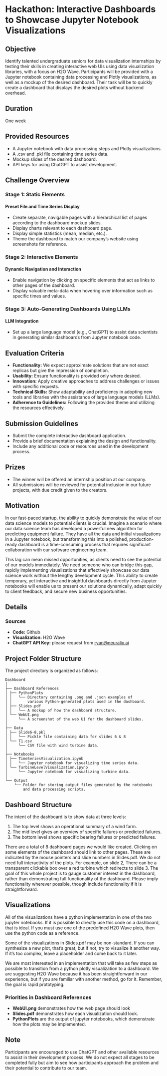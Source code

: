 # Hackathon: Interactive Dashboards to Showcase Jupyter Notebook Visualizations

## Objective
Identify talented undergraduate seniors for data visualization internships by testing their skills in creating interactive web UIs using data visualization libraries, with a focus on H2O Wave. Participants will be provided with a Jupyter notebook containing data processing and Plotly visualizations, as well as a mockup of the desired dashboard. Their task will be to quickly create a dashboard that displays the desired plots without backend overhead.

## Duration
One week

## Provided Resources
- A Jupyter notebook with data processing steps and Plotly visualizations.
- A .csv and .pkl file containing time series data.
- Mockup slides of the desired dashboard.
- API keys for using ChatGPT to assist development.

## Challenge Overview

### Stage 1: Static Elements

#### Preset File and Time Series Display
- Create separate, navigable pages with a hierarchical list of pages according to the dashboard mockup slides.
- Display charts relevant to each dashboard page.
- Display simple statistics (mean, median, etc.).
- Theme the dashboard to match our company’s website using screenshots for reference.

### Stage 2: Interactive Elements

#### Dynamic Navigation and Interaction
- Enable navigation by clicking on specific elements that act as links to other pages of the dashboard.
- Display valuable meta-data when hovering over information such as specific times and values.

### Stage 3: Auto-Generating Dashboards Using LLMs

#### LLM Integration
- Set up a large language model (e.g., ChatGPT) to assist data scientists in generating similar dashboards from Jupyter notebook code.

## Evaluation Criteria
- **Functionality:** We expect approximate solutions that are not exact replicas but give the impression of completion.
- **Usability:** Ensure functionality is provided only where desired.
- **Innovation:** Apply creative approaches to address challenges or issues with specific requests.
- **Technical Skills:** Show adaptability and proficiency in adopting new tools and libraries with the assistance of large language models (LLMs).
- **Adherence to Guidelines:** Following the provided theme and utilizing the resources effectively.

## Submission Guidelines
- Submit the complete interactive dashboard application.
- Provide a brief documentation explaining the design and functionality.
- Include any additional code or resources used in the development process.

## Prizes
- The winner will be offered an internship position at our company.
- All submissions will be reviewed for potential inclusion in our future projects, with due credit given to the creators.

## Motivation
In our fast-paced startup, the ability to quickly demonstrate the value of our data science models to potential clients is crucial. Imagine a scenario where our data science team has developed a powerful new algorithm for predicting equipment failure. They have all the data and initial visualizations in a Jupyter notebook, but transforming this into a polished, production-ready dashboard is a time-consuming process that requires significant collaboration with our software engineering team.

This lag can mean missed opportunities, as clients need to see the potential of our models immediately. We need someone who can bridge this gap, rapidly implementing visualizations that effectively showcase our data science work without the lengthy development cycle. This ability to create temporary, yet interactive and insightful dashboards directly from Jupyter notebooks will enable us to present our solutions dynamically, adapt quickly to client feedback, and secure new business opportunities.

## Details

### Sources
- **Code:** Github
- **Visualization:** H2O Wave
- **ChatGPT API Key:** please request from ryan@neuralix.ai

## Project Folder Structure
The project directory is organized as follows:
```
Dashboard
│
├── Dashboard References  
│ ├── PythonPlots  
│ │   └── Directory containing .png and .json examples of  
│ │       various Python-generated plots used in the dashboard.  
│ ├── Slides.pdf  
│ │   └── A mockup of how the dashboard structure.  
│ └── WebUI.png  
│     └── A screenshot of the web UI for the dashboard slides.  
│  
├── Data  
│ ├── Slide6-8.pkl  
│ │   └── Pickle file containing data for slides 6 & 8  
│ └── T1.csv  
│     └── CSV file with wind turbine data.  
│  
├── Notebooks  
│ ├── TimeSeriesVisualization.ipynb  
│ │   └── Jupyter notebook for visualizing time series data.  
│ └── TurbineLevelVisualization.ipynb  
│     └── Jupyter notebook for visualizing turbine data.  
│  
└── Output  
    └── Folder for storing output files generated by the notebooks  
        and data processing scripts.  
```

## Dashboard Structure
The intent of the dashboard is to show data at three levels:
1. The top level shows an operational summary of a wind farm.
2. The mid level gives an overview of specific failures or predicted failures.
3. The bottom level shows specific bearing failures or predicted failures.

There are a total of 8 dashboard pages we would like created. Clicking on some elements of the dashboard should link to other pages. These are indicated by the mouse pointers and slide numbers in Slides.pdf. We do not need full interactivity of the plots. For example, on slide 2, There can be a transparent clickable box over a red turbine which redirects to slide 3. The goal of this whole project is to gauge customer interest in the dashboard, rather than demonstrating full functionality of the dashboard. Please imply functionality wherever possible, though include functionality if it is straightforward.

## Visualizations
All of the visualizations have a python implementation in one of the two jupyter notebooks. If it is possible to directly use this code on a dashboard, that is ideal. If you must use one of the predefined H2O Wave plots, then use the python code as a reference.

Some of the visualizations in Slides.pdf may be non-standard. If you can synthesize a new plot, that’s great, but if not, try to visualize it another way. If it’s too complex, leave a placeholder and come back to it later.

We are most interested in an implementation that will take as few steps as possible to transition from a python plotly visualization to a dashboard. We are suggesting H2O Wave because it has been straightforward in our experience, but if you are familiar with another method, go for it. Remember, the goal is rapid prototyping.

### Priorities in Dashboard References
- **WebUI.png** demonstrates how the web page should look
- **Slides.pdf** demonstrates how each visualization should look.
- **PythonPlots** are the output of jupyter notebooks, which demonstrate how the plots may be implemented.

## Note
Participants are encouraged to use ChatGPT and other available resources to assist in their development process. We do not expect all stages to be completed fully but aim to see how participants approach the problem and their potential to contribute to our team.